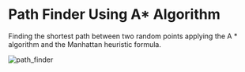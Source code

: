 # Path Finder Using A* Algorithm

Finding the shortest path between two random points applying the A * algorithm and the Manhattan heuristic formula.

![path_finder](https://user-images.githubusercontent.com/65030066/103663700-ad295d00-4f71-11eb-92ac-da2fccf96669.PNG)
